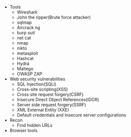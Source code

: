 - Tools
	- Wireshark
	- John the ripper(Brute force attacker)
	- sqlmap
	- Aircrack ng
	- burp suit
	- net cat
	- nmap
	- nikto
	- metasploit
	- Hashcat
	- Hydra
	- Maltego
	- OWASP ZAP
- Web security vulnerabilities
	- SQL Injection(SQLI)
	- Cross-site scripting(XSS)
	- Cross site request forgery(CSRF)
	- Insecure Direct Object References(IDOR)
	- Server side request forgery(SSRF)
	- XML External Entity (XXE)
	- Default credentials and Insecure server configurations
- Recon
	- Find hidden URLs
- Browser tools